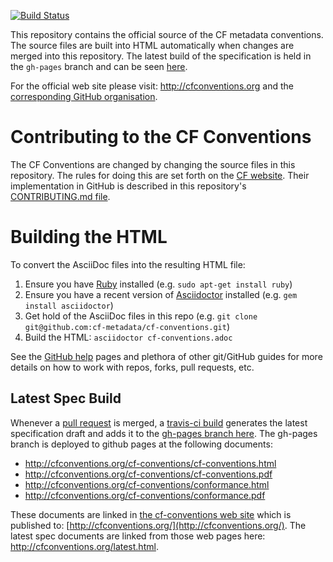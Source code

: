 [![Build Status](https://secure.travis-ci.org/cf-convention/cf-conventions.png)](http://travis-ci.org/cf-convention/cf-conventions)

This repository contains the official source of the CF metadata conventions.
The source files are built into HTML automatically when changes are merged into this repository.
The latest build of the specification is held in the `gh-pages` branch and can be seen [here](http://cfconventions.org/cf-conventions/cf-conventions.html).

For the official web site please visit: http://cfconventions.org and the [corresponding GitHub organisation](https://github.com/cf-convention).

# Contributing to the CF Conventions

The CF Conventions are changed by changing the source files in this repository.
The rules for doing this are set forth on the [CF website](http://cfconventions.org/rules.html).
Their implementation in GitHub is described in this repository's [CONTRIBUTING.md file](https://github.com/cf-convention/cf-conventions/blob/master/CONTRIBUTING.md).

# Building the HTML

To convert the AsciiDoc files into the resulting HTML file:

1. Ensure you have [Ruby](https://www.ruby-lang.org/) installed (e.g. `sudo apt-get install ruby`)
2. Ensure you have a recent version of [Asciidoctor](http://asciidoctor.org/) installed (e.g. `gem install asciidoctor`)
3. Get hold of the AsciiDoc files in this repo (e.g. `git clone git@github.com:cf-metadata/cf-conventions.git`)
4. Build the HTML: `asciidoctor cf-conventions.adoc`

See the [GitHub help](https://help.github.com/) pages and plethora of other git/GitHub guides for more details on how to work with repos, forks, pull requests, etc.

## Latest Spec Build

Whenever a [pull request](https://github.com/cf-convention/cf-conventions/pulls) is merged, a [travis-ci build](https://travis-ci.org/github/cf-convention/cf-conventions) generates the latest specification draft and adds it to the [gh-pages branch here](https://github.com/cf-convention/cf-conventions/tree/gh-pages).
The gh-pages branch is deployed to github pages at the following documents:
- http://cfconventions.org/cf-conventions/cf-conventions.html
- http://cfconventions.org/cf-conventions/cf-conventions.pdf
- http://cfconventions.org/cf-conventions/conformance.html
- http://cfconventions.org/cf-conventions/conformance.pdf 

These documents are linked in [the cf-conventions web site](https://github.com/cf-convention/cf-convention.github.io) which is published to: [http://cfconventions.org/](http://cfconventions.org/).
The latest spec documents are linked from those web pages here: http://cfconventions.org/latest.html. 
